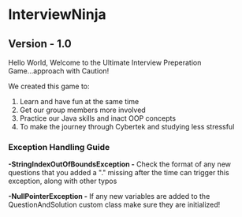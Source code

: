 # InterviewNinja
## Version - 1.0

Hello World, Welcome to the Ultimate Interview Preperation Game...approach with Caution!

We created this game to:
1. Learn and have fun at the same time
2. Get our group members more involved
3. Practice our Java skills and inact OOP concepts
4. To make the journey through Cybertek and studying less stressful







### Exception Handling Guide
**-StringIndexOutOfBoundsException -** Check the format of any new questions that you added a "." missing after the time can trigger this exception, along with other typos

**-NullPointerException -** If any new variables are added to the QuestionAndSolution custom class make sure they are initialized!
